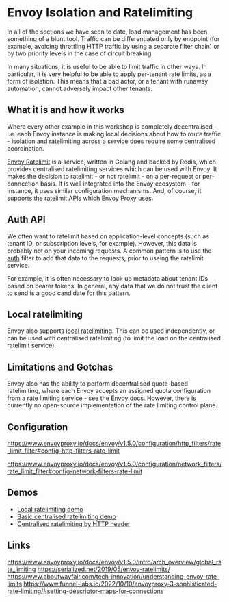 # Envoy Isolation and Ratelimiting

In all of the sections we have seen to date, load management has been something of a blunt tool.
Traffic can be differentiated only by endpoint (for example, avoiding throttling HTTP traffic by using
a separate filter chain) or by two priority levels in the case of circuit breaking. 

In many situations, it is useful to be able to limit traffic in other ways.
In particular, it is very helpful to be able to apply per-tenant rate limits, as a form of isolation.
This means that a bad actor, or a tenant with runaway automation, cannot adversely impact other tenants.

## What it is and how it works

Where every other example in this workshop is completely decentralised - i.e. each Envoy instance
is making local decisions about how to route traffic - isolation and ratelimiting across a service
does require some centralised coordination.  

[Envoy Ratelimit](https://github.com/envoyproxy/ratelimit) is a service, written in Golang and backed by 
Redis, which provides centralised ratelimiting services which can be used with Envoy.
It makes the decision to ratelimit - or not ratelimit - on a per-request or per-connection basis.
It is well integrated into the Envoy ecosystem - for instance, it uses similar configuration mechanisms.
And, of course, it supports the ratelimit APIs which Envoy Proxy uses.

## Auth API 

We often want to ratelimit based on application-level concepts (such as tenant ID, or subscription levels, 
for example). However, this data is probably not on your incoming requests. A common pattern is to use the 
[auth](https://www.envoyproxy.io/docs/envoy/latest/intro/arch_overview/security/ext_authz_filter.html) filter
to add that data to the requests, prior to useing the ratelimit service. 

For example, it is often necessary to look up metadata about tenant IDs based on bearer tokens.
In general, any data that we do not trust the client to send is a good candidate for this pattern.

## Local ratelimiting 

Envoy also supports [local ratelimiting](https://www.envoyproxy.io/docs/envoy/latest/intro/arch_overview/other_features/local_rate_limiting#arch-overview-local-rate-limit). This can be used independently, 
or can be used with centralised ratelimiting (to limit the load on the centralised ratelimit service).

## Limitations and Gotchas

Envoy also has the ability to perform decentralised quota-based ratelimiting, where each Envoy accepts
an assigned quota configuration from a rate limiting service - see the [Envoy docs](https://www.envoyproxy.io/docs/envoy/latest/intro/arch_overview/other_features/global_rate_limiting#quota-based-rate-limiting).
However, there is currently no open-source implementation of the rate limiting control plane.

## Configuration

https://www.envoyproxy.io/docs/envoy/v1.5.0/configuration/http_filters/rate_limit_filter#config-http-filters-rate-limit

https://www.envoyproxy.io/docs/envoy/v1.5.0/configuration/network_filters/rate_limit_filter#config-network-filters-rate-limit



## Demos
 * [Local ratelimiting demo](./demo-local/README.md)
 * [Basic centralised ratelimiting demo](./demo-rq/README.md) 
 * [Centralised ratelimiting by HTTP header](./demo-attrs/README.md) 

## Links

https://www.envoyproxy.io/docs/envoy/v1.5.0/intro/arch_overview/global_rate_limiting
https://serialized.net/2019/05/envoy-ratelimits/
https://www.aboutwayfair.com/tech-innovation/understanding-envoy-rate-limits
https://www.funnel-labs.io/2022/10/10/envoyproxy-3-sophisticated-rate-limiting/#setting-descriptor-maps-for-connections